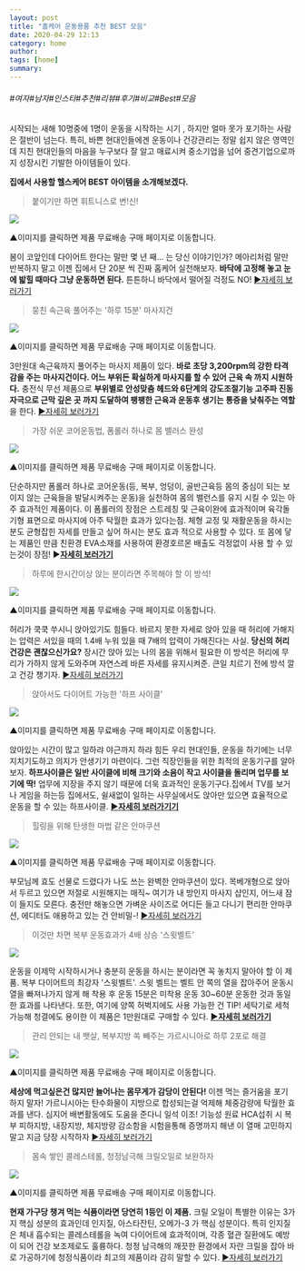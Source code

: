 ```yaml
---
layout: post
title: "홈케어 운동용품 추천 BEST 모음"
date: 2020-04-29 12:13
category: home
author: 
tags: [home]
summary: 
---
```


###### #여자#남자#인스타#추천#리뷰#후기#비교#Best#모음


시작되는 새해 10명중에 1명이 운동을 시작하는 시기 , 하지만 얼마 못가 포기하는 사람은 절반이 넘는다. 특히, 바쁜 현대인들에겐 운동이나 건강관리는 정말 쉽지 않은 영역인데 지친 현대인들의 마음을 누구보다 잘 알고 매료시켜 중소기업을 넘어 중견기업으로까지 성장시킨 기발한 아이템들이 있다.  
  
**집에서 사용할 헬스케어 BEST 아이템을 소개해보겠다.**  

> 붙이기만 하면 휘트니스로 변!신!

![](https://post-phinf.pstatic.net/MjAyMDA0MjNfOTkg/MDAxNTg3NjIwNjk2Mjg5.vlZfIdILt5RvTDLqnDTBMAJvsCdqLJQRAG-rgqjlvIcg.eF7sA3coOmK7GUF4SVtTkB5-6miaqmV0g_cqcEpIkeQg.PNG/%ED%9D%A1%EC%B0%A9%EC%8B%AF%EC%97%85%EB%B0%94.png?type=w1200)

▲이미지를 클릭하면 제품 무료배송 구매 페이지로 이동합니다.

봄이 코앞인데 다이어트 한다는 말만 몇 년 째… 는 당신 이야기인가? 메아리처럼 말만 반복하지 말고 이젠 집에서 단 20분 씩 진짜 홈케어 실천해보자.  **바닥에 고정해 놓고 눈에 밟힐 때마다 그냥 운동하면 된다.** 튼튼하니 바닥에서 떨어질 걱정도 NO!  [▶자세히 보러가기](http://bit.ly/38QTSkV)  
[](http://bit.ly/38QTSkV)  

> 뭉친 속근육 풀어주는 '하루 15분' 마사지건

![](https://post-phinf.pstatic.net/MjAyMDA0MjNfMjUx/MDAxNTg3NjIwNzA5Njg0.E967Ny5_vYZYRO0c2ZdtvC6i62Xt1rpQzotZHqW_7nkg.dLxzN84m1r0VXYy1nhA9ToQ8dcsYX6gcTh6JKRg5lrog.GIF/2.gif?type=w1200)

▲이미지를 클릭하면 제품 무료배송 구매 페이지로 이동합니다.

3만원대 속근육까지 풀어주는 마사지 제품이 있다.  **바로 초당 3,200rpm의 강한 타격감을 주는** **마사지건이다. 어느 부위든 확실하게 마사지를 할 수 있어 근육 속 까지 시원하다.** 충전식 무선 제품으로  **부위별로 안성맞춤 헤드와 6단계의 강도조절기능 고주파 진동자극으로 근막 깊은 곳 까지 도달하여 팽팽한 근육과 운동후 생기는 통증을 낮춰주는 역할**을 한다. [▶자세히 보러가기](http://shop1.cscommerce.cafe24.com/product/%EC%97%85%EA%B7%B8%EB%A0%88%EC%9D%B4%EB%93%9C-%EB%B0%94%EB%94%94%EC%85%80-%EB%AC%B4%EC%84%A0-%EC%A7%84%EB%8F%99-%EB%A7%88%EC%82%AC%EC%A7%80%EA%B1%B4/884/category/98/display/1/)  
[](http://bit.ly/2N5uQqa)  

> 가장 쉬운 코어운동법, 폼롤러 하나로 몸 밸러스 완성

![](https://post-phinf.pstatic.net/MjAyMDA0MjNfMjMw/MDAxNTg3NjIyMDQzOTc5.tNFuJ3u-IROYpKhdiEOKqJhUkB9ePrdw4IymnQBGfvYg.kd69A0KTgVldWRduwjap5pn4J7gXbVsQVAB-VPK0gJkg.PNG/%ED%8F%BC%EB%A1%A4%EB%9F%AC.png?type=w1200)

▲이미지를 클릭하면 제품 무료배송 구매 페이지로 이동합니다.

단순하지만 폼롤러 하나로 코어운동(등, 복부, 엉덩이, 골반근육등 몸의 중심이 되는 보이지 않는 근육들을 발달시켜주는 운동)을 실천하여 몸의 밸런스를 유지 시킬 수 있는 아주 효과적인 제품이다. 이 폼롤러의 장점은 스트레칭 및 근육이완에 효과적이며 육각돌기형 표면으로 마사지에 아주 탁월한 효과가 있다는점. 체형 교정 및 재활운동을 하시는분도 균형잡힌 자세를 만들고 싶어 하시는 분도 효과 적으로 사용할 수 있다. 또 몸에 닿는 제품인 만큼 친환경 EVA소재를 사용하여 환경호르몬 배출도 걱정없이 사용 할 수 있는것이 장점! ▶[**자세히 보러가기**](http://bit.ly/35ANYmm)  
[](http://bit.ly/35ANYmm)  

> 하루에 한시간이상 앉는 분이라면 주목해야 할 이 방석!

![](https://post-phinf.pstatic.net/MjAyMDA0MjNfMTU3/MDAxNTg3NjIyMDM4OTE3.2FvM7YXpPpo7ZBMwcCdGqcTBjISVYiyX0znTfTKjRekg.AuXSyt1lHZZpJdDVjUxjIaBvWQ87rNgzAwRVzWyzKxwg.PNG/%EC%A0%A4%EB%A6%AC%EC%8B%9C%ED%8C%85.png?type=w1200)

▲이미지를 클릭하면 제품 무료배송 구매 페이지로 이동합니다.

허리가 쿡쿡 쑤시니 앉아있기도 힘들다. 바르지 못한 자세로 앉아 있을 때 허리에 가해지는 압력은 서있을 때의 1.4배 누워 있을 때 7배의 압력이 가해진다는 사실.  **당신의 허리 건강은 괜찮으신가요?** 장시간 앉아 있는 나의 몸을 위해서 필요한 이 방석은 허리에 무리가 가하지 않게 도와주며 자연스레 바른 자세를 유지시켜준. 큰일 치르기 전에 방석 깔고 건강 챙기자.  [▶자세히 보러가기](http://bit.ly/2QiZsqd)  
  

> 앉아서도 다이어트 가능한 '하프 사이클'

![](https://post-phinf.pstatic.net/MjAyMDA0MjNfMTkx/MDAxNTg3NjIyMDMwNzAy.pTACALJjMhgPEJxXm-LIASFLjei1UbV6Ypj8XrVngaEg.moXqlK713OUzLZDXpfoqqEv7d9JLqJ6kloAV3wUXjrkg.PNG/%ED%95%98%ED%94%84%EC%82%AC%EC%9D%B4%ED%81%B4.png?type=w1200)

▲이미지를 클릭하면 제품 무료배송 구매 페이지로 이동합니다.

앉아있는 시간이 많고 일하랴 야근까지 하랴 힘든 우리 현대인들, 운동을 하기에는 너무 지치기도하고 의지가 안생기기 마련이다. 그런 직장인들을 위한 최적의 운동기구를 알아보자. **하프사이클은 일반 사이클에 비해 크기와 소음이 작고 사이클을 돌리며 업무를 보기에 딱!** 업무에 지장을 주지 않기 때문에 더욱 효과적인 운동기구다.집에서 TV를 보거나 게임을 하는등 집에서도, 쉴새없이 일하는 사무실에서도 앉아만 있으면 효율적으로 운동을 할 수 있는 하프사이클. [**▶자세히 보러가기기**](http://bit.ly/3087C8s)  
  

> 힐링을 위해 탄생한 마법 같은 안마쿠션

![](https://post-phinf.pstatic.net/MjAyMDA0MjNfMTMx/MDAxNTg3NjIyMDUzMDA4.9ZLNOlWo6j1X-6oZ6BHNT370yddrxG-WlVXMnFYjaasg.MqSNPgwVHfd4PSe2AfasKAnfOMKf8OvB6MsGQ4j38akg.PNG/%ED%9C%B4%EB%8C%80%EC%9A%A9%EB%AA%A9%EC%95%88%EB%A7%88%EA%B8%B0.png?type=w1200)

▲이미지를 클릭하면 제품 무료배송 구매 페이지로 이동합니다.

부모님께 효도 선물로 드렸다가 나도 쓰는 완벽한 안마쿠션이 있다. 목베개형으로 앉아서 두르고 있으면 저절로 시원해지는 매직~ 여기가 내 방인지 마사지 샵인지, 어느새 잠이 들지도 모른다. 충전만 해놓으면 가벼운 사이즈로 어디든 들고 다니기 편리한 안마쿠션, 에디터도 애용하고 있는 건 안비밀-!  [▶자세히 보러가기](http://bit.ly/3cWRM6A)  
  

> 이것만 차면 복부 운동효과가 4배 상승 '스윗벨트'

![](https://post-phinf.pstatic.net/MjAyMDA0MjNfMjA1/MDAxNTg3NjIyMDYzNzk2.USx5hNuX_IUBDFlE6s-kkJkdYHPLauiYzBXjb2g29Nsg.AHQjdzmjYIPa7-fY-HejinNvRU_JovZd_cqTi8iBL6og.PNG/%EC%8A%A4%EC%9C%97%EB%B2%A8%ED%8A%B8.png?type=w1200)

운동을 이제막 시작하시거나 충분히 운동을 하시는 분이라면 꼭 놓치지 말아야 할 이 제품. 복부 다이어트의 최강자 '스윗벨트'. 스윗 벨트는 벨트 안 쪽의 열을 잡아주어 운동시 열을 빠져나가지 않게 해 착용 후 운동 15분은 미착용 운동 30~60분 운동한 것과 동일한 효과를 나타낸다. 또한, 여기에 양쪽 허벅지에도 사용 가능한 건 TIP! 세탁기로 세척 가능해 청결에도 용이한 이 제품은 1만원대로 구매할 수 있다. [**▶자세히 보러가기**](http://bit.ly/2T5DXLw)  
[](http://bit.ly/2T5DXLw)  

> 관리 안되는 내 뱃살, 복부지방 쏙 빼주는 가르시니아로 하루 2포로 해결

![](https://post-phinf.pstatic.net/MjAyMDA0MjNfMTEw/MDAxNTg3NjIyMDg3NDY5.Roy4F2WlXpJK9nvEsMI61LEW8cKtTjm9xwb3iuBgTYcg.J6MANFuJ3O7VLhyXCiEwMqicifBl0OGyv6w4Ldtveiog.PNG/21.png?type=w1200)

▲이미지를 클릭하면 제품 무료배송 구매 페이지로 이동합니다.

**세상에 먹고싶은건 많지만 늘어나는 몸무게가 감당이 안된다!** 이젠 먹는 즐거움을 포기하지 말자! 가르니시아는 탄수화물이 지방으로 합성되는걸 억제해 체중감량에 탁월한 효과를 낸다. 심지어 배변활동에도 도움을 준다니 일석 이조! 기능성 원료 HCA섭취 시 복부 피하지방, 내장지방, 체지방량 감소함을 시험을통해 증명까지 해낸 이 열매 고민하지말고 지금 당장 시작하자  [▶자세히 보러가기](http://bit.ly/2PLXYUR)  
  

> 몸속 쌓인 콜레스테롤, 청정남극해 크릴오일로 보완하자

![](https://post-phinf.pstatic.net/MjAyMDA0MjNfMjAx/MDAxNTg3NjIyMTEzOTUy.JSyFUsgTHDrNeafIxJe8EfywHlTw_i-BPe-_GClLY0Mg.c-3br4Ehsr5aLFiR68Y6mjtf3T91cExS-LrwWqsbRt4g.PNG/%EC%95%88%ED%83%80%ED%8B%B0%EC%B9%B4%ED%81%AC%EB%A6%B4%EC%98%A4%EC%9D%BC.png?type=w1200)

▲이미지를 클릭하면 제품 무료배송 구매 페이지로 이동합니다.

**현재 가구당 챙겨 먹는 식품이라면 당연히 1등인 이 제품.** 크릴 오일이 특별한 이유는 3가지 핵심 성분의 효과인데 인지질, 아스타잔틴, 오메가-3 가 핵심 성분이다. 특히 인지질은 체내 흡수되는 콜레스테롤을 녹여 다이어트에 효과적이며, 각종 혈관 질환에도 예방이 되어 건강 보조제로도 훌륭하다. 청정 남극해의 깨끗한 환경에서 자란 크릴을 잡아 바로 가공하기에 청정식품이라 최고의 제품이라 감히 말할 수 있다.  [▶자세히 보러가기](http://bit.ly/2PrSrCG)